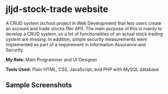 # jljd-stock-trade website

A CRUD system (school project in Web Development) that lets users create an account and trade stocks (No API).
The main purpose of this is mainly to develop a CRUD system, so a lot of functionalities of an actual stock trading system are missing.
In addition, simple security measurements were implemented as part of a requirement in Information Assurance and Security. 

**My Role:** Main Programmer and UI Designer

**Tools Used:** Plain HTML, CSS, JavaScript, and PHP with MySQL database 

## Sample Screenshots


